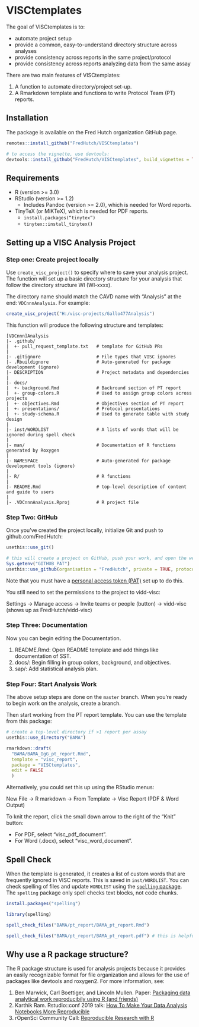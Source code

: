 
<!-- README.md is generated from README.Rmd. Please edit that file -->

# VISCtemplates

The goal of VISCtemplates is to:

  - automate project setup
  - provide a common, easy-to-understand directory structure across
    analyses
  - provide consistency across reports in the same project/protocol
  - provide consistency across reports analyzing data from the same
    assay

There are two main features of VISCtemplates:

1.  A function to automate directory/project set-up.
2.  A Rmarkdown template and functions to write Protocol Team (PT)
    reports.

## Installation

The package is available on the Fred Hutch organization GitHub page.

``` r
remotes::install_github("FredHutch/VISCtemplates")

# to access the vignette, use devtools:
devtools::install_github("FredHutch/VISCtemplates", build_vignettes = TRUE)
```

## Requirements

  - R (version \>= 3.0)
  - RStudio (version \>= 1.2)
      - Includes Pandoc (version \>= 2.0), which is needed for Word
        reports.
  - TinyTeX (or MiKTeX), which is needed for PDF reports.
      - `install.packages(“tinytex”)`
      - `tinytex::install_tinytex()`

## Setting up a VISC Analysis Project

### Step one: Create project locally

Use `create_visc_project()` to specify where to save your analysis
project. The function will set up a basic directory structure for your
analysis that follow the directory structure WI (WI-xxxx).

The directory name should match the CAVD name with “Analysis” at the
end: `VDCnnnAnalysis`. For example:

``` r
create_visc_project("H:/visc-projects/Gallo477Analysis")
```

This function will produce the following structure and templates:

    [VDCnnn]Analysis
    |- .github/
    |  +- pull_request_template.txt   # template for GitHub PRs
    |
    |- .gitignore                     # File types that VISC ignores
    |- .Rbuildignore                  # Auto-generated for package development (ignore)
    |- DESCRIPTION                    # Project metadata and dependencies 
    |
    |- docs/
    |  +- background.Rmd              # Backround section of PT report
    |  +- group-colors.R              # Used to assign group colors across projects
    |  +- objectives.Rmd              # Objectives section of PT report
    |  +- presentations/              # Protocol presentations
    |  +- study-schema.R              # Used to generate table with study design
    |
    |- inst/WORDLIST                  # A lists of words that will be ignored during spell check
    |
    |- man/                           # Documentation of R functions generated by Roxygen
    |
    |- NAMESPACE                      # Auto-generated for package development tools (ignore)
    |
    |- R/                             # R functions
    |
    |- README.Rmd                     # top-level description of content and guide to users
    |
    |- .VDCnnnAnalysis.Rproj          # R project file

### Step Two: GitHub

Once you’ve created the project locally, initialize Git and push to
github.com/FredHutch:

``` r
usethis::use_git()

# this will create a project on GitHub, push your work, and open the webpage!
Sys.getenv("GITHUB_PAT")
usethis::use_github(organisation = "FredHutch", private = TRUE, protocol = "https")
```

Note that you must have a [personal access token
(PAT)](https://happygitwithr.com/github-pat.html) set up to do this.

You still need to set the permissions to the project to vidd-visc:

Settings → Manage access → Invite teams or people (button) → vidd-visc (shows up as FredHutch/vidd-visc)

### Step Three: Documentation

Now you can begin editing the Documentation.

1.  README.Rmd: Open README template and add things like documentation
    of SST.
2.  docs/: Begin filling in group colors, background, and objectives.
3.  sap/: Add statistical analysis plan.

### Step Four: Start Analysis Work

The above setup steps are done on the `master` branch. When you’re ready
to begin work on the analysis, create a branch.

Then start working from the PT report template. You can use the template
from this package:

``` r
# create a top-level directory if >1 report per assay
usethis::use_directory("BAMA")

rmarkdown::draft(
  "BAMA/BAMA_IgG_pt_report.Rmd", 
  template = "visc_report", 
  package = "VISCtemplates", 
  edit = FALSE
  )
```

Alternatively, you could set this up using the RStudio menus:

New File → R markdown → From Template → Visc Report (PDF & Word Output)

To knit the report, click the small down arrow to the right of the
“Knit” button:

  - For PDF, select “visc\_pdf\_document”.
  - For Word (.docx), select “visc\_word\_document”.

## Spell Check

When the template is generated, it creates a list of custom words that
are frequently ignored in VISC reports. This is saved in
`inst/WORDLIST`. You can check spelling of files and update `WORDLIST`
using the [`spelling` package](https://docs.ropensci.org/spelling/). The
`spelling` package only spell checks text blocks, not code chunks.

``` r
install.packages("spelling")

library(spelling)

spell_check_files("BAMA/pt_report/BAMA_pt_report.Rmd")

spell_check_files("BAMA/pt_report/BAMA_pt_report.pdf") # this is helpful for spell checking captions
```

## Why use a R package structure?

The R package structure is used for analysis projects because it
provides an easily recognizable format for file organization and allows
for the use of packages like devtools and roxygen2. For more
information, see:

1.  Ben Marwick, Carl Boettiger, and Lincoln Mullen. Paper: [Packaging
    data analytical work reproducibily using R (and
    friends)](https://peerj.com/preprints/3192/)
2.  Karthik Ram. Rstudio::conf 2019 talk: [How To Make Your Data
    Analysis Notebooks More
    Reproducible](https://github.com/karthik/rstudio2019)
3.  rOpenSci Community Call: [Reproducible Research with
    R](https://ropensci.org/commcalls/2019-07-30/)
